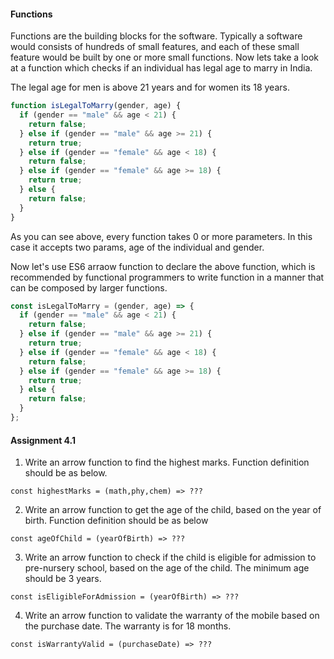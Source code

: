 #### Functions

Functions are the building blocks for the software. Typically a software would consists of hundreds of small features,
and each of these small feature would be built by one or more small functions. Now lets take a look at a function which checks if an individual has legal age to marry in India.

The legal age for men is above 21 years and for women its 18 years.

```js
function isLegalToMarry(gender, age) {
  if (gender == "male" && age < 21) {
    return false;
  } else if (gender == "male" && age >= 21) {
    return true;
  } else if (gender == "female" && age < 18) {
    return false;
  } else if (gender == "female" && age >= 18) {
    return true;
  } else {
    return false;
  }
}
```

As you can see above, every function takes 0 or more parameters. In this case it accepts two params, age of the individual and gender.

Now let's use ES6 arraow function to declare the above function, which is recommended by functional programmers to write function in a manner that can be composed by larger functions.

```js
const isLegalToMarry = (gender, age) => {
  if (gender == "male" && age < 21) {
    return false;
  } else if (gender == "male" && age >= 21) {
    return true;
  } else if (gender == "female" && age < 18) {
    return false;
  } else if (gender == "female" && age >= 18) {
    return true;
  } else {
    return false;
  }
};
```

#### Assignment 4.1

1. Write an arrow function to find the highest marks. Function definition should be as below.

```
const highestMarks = (math,phy,chem) => ???
```

2. Write an arrow function to get the age of the child, based on the year of birth. Function definition should be as below

```
const ageOfChild = (yearOfBirth) => ???
```

3. Write an arrow function to check if the child is eligible for admission to pre-nursery school, based on the age of the child. The minimum age should be 3 years.

```
const isEligibleForAdmission = (yearOfBirth) => ???
```

4. Write an arrow function to validate the warranty of the mobile based on the purchase date. The warranty is for 18 months.

```
const isWarrantyValid = (purchaseDate) => ???
```
